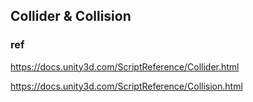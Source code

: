 ## Collider & Collision




### ref
https://docs.unity3d.com/ScriptReference/Collider.html

https://docs.unity3d.com/ScriptReference/Collision.html
